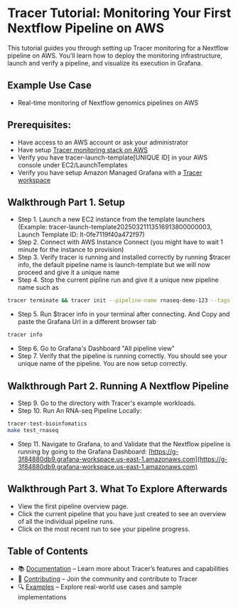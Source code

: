 # Tracer Tutorial: Monitoring Your First Nextflow Pipeline on AWS
This tutorial guides you through setting up Tracer monitoring for a Nextflow pipeline on AWS. You'll learn how to deploy the monitoring infrastructure, launch and verify a pipeline, and visualize its execution in Grafana.

## Example Use Case
- Real-time monitoring of Nextflow genomics pipelines on AWS

## Prerequisites: 
- Have access to an AWS account or ask your administrator
- Have setup [Tracer monitoring stack on AWS](https://www.notion.so/tracercloud/One-Command-Terraform-Deployment-on-AWS-1bb23c8b6bf5807c871ec64a1ec5aeae?pvs=4)
- Verify you have tracer-launch-template[UNIQUE ID] in your AWS console under EC2/LaunchTemplates 
- Verify you have setup Amazon Managed Grafana with a [Tracer workspace]()

## Walkthrough Part 1. Setup 
- Step 1. Launch a new EC2 instance from the template launchers (Example: tracer-launch-template20250321113516913800000003, Launch Template ID: lt-0fe7119f40a472f97)
- Step 2. Connect with AWS Instance Connect (you might have to wait 1 minute for the instance to provision)
- Step 3. Verify tracer is running and installed correctly by running $tracer info, the default pipeline name is launch-template but we will now proceed and give it a unique name
- Step 4. Stop the current pipline run and give it a unique new pipeline name such as

```bash
tracer terminate && tracer init --pipeline-name rnaseq-demo-123 --tags vincent,demo
```
- Step 5. Run $tracer info in your terminal after connecting. And Copy and paste the Grafana Url in a different browser tab
```bash
tracer info
```
- Step 6. Go to Grafana's Dashboard "All pipeline view" 
- Step 7. Verify that the pipeline is running correctly. You should see your unique name of the pipeline. You are now setup correctly. 

## Walkthrough Part 2. Running A Nextflow Pipeline 
- Step 9. Go to the directory with Tracer's example workloads. 
- Step 10. Run An RNA-seq Pipeline Locally:

```bash
tracer-test-bioinfomatics
make test_rnaseq
```

- Step 11. Navigate to Grafana, to and Validate that the Nextflow pipeline is running by going to the Grafana Dashboard: [https://g-3f84880db9.grafana-workspace.us-east-1.amazonaws.com](https://g-3f84880db9.grafana-workspace.us-east-1.amazonaws.com)


## Walkthrough Part 3. What To Explore Afterwards
- View the first pipeline overview page. 
- Click the current pipeline that you have just created to see an overview of all the individual pipeline runs. 
- Click on the most recent run to see your pipeline progress. 


## Table of Contents
- 📚 [Documentation](./DOCUMENTATION.md) – Learn more about Tracer’s features and capabilities
- 🤝 [Contributing](./CONTRIBUTING.md) – Join the community and contribute to Tracer
- 🔍 [Examples](./EXAMPLES.md) – Explore real-world use cases and sample implementations
